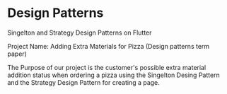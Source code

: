 # Design Patterns

Singelton and Strategy Design Patterns on Flutter

Project Name: Adding Extra Materials for Pizza (Design patterns term paper)


The Purpose of our project is the customer's possible extra material addition status when ordering a pizza
using the Singelton Desing Pattern and the Strategy Design Pattern for creating a page.
